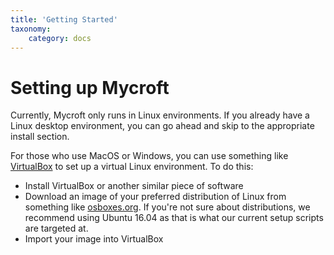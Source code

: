 ```yaml
---
title: 'Getting Started'
taxonomy:
    category: docs
---
```


# Setting up Mycroft

Currently, Mycroft only runs in Linux environments. If you already have a Linux desktop environment, you can go ahead and skip to the appropriate install section.



For those who use MacOS or Windows, you can use something like [VirtualBox](https://www.virtualbox.org/wiki/Downloads) to set up a virtual Linux environment. To do this:
 - Install VirtualBox or another similar piece of software
 - Download an image of your preferred distribution of Linux from something like [osboxes.org](http://www.osboxes.org/). If you're not sure about distributions, we recommend using Ubuntu 16.04 as that is what our current setup scripts are targeted at.
 - Import your image into VirtualBox


